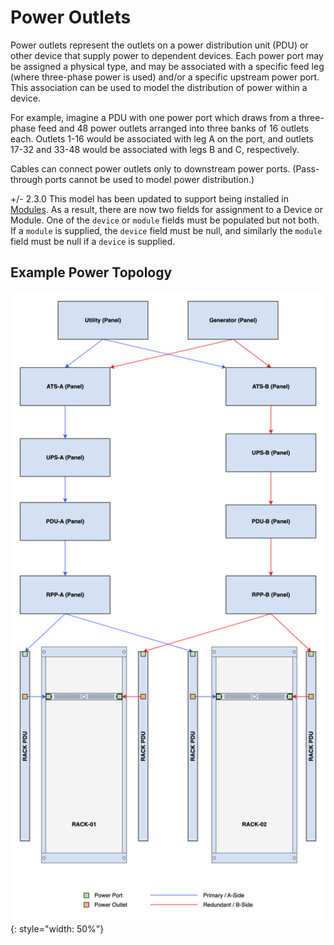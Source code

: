 # Power Outlets

Power outlets represent the outlets on a power distribution unit (PDU) or other device that supply power to dependent devices. Each power port may be assigned a physical type, and may be associated with a specific feed leg (where three-phase power is used) and/or a specific upstream power port. This association can be used to model the distribution of power within a device.

For example, imagine a PDU with one power port which draws from a three-phase feed and 48 power outlets arranged into three banks of 16 outlets each. Outlets 1-16 would be associated with leg A on the port, and outlets 17-32 and 33-48 would be associated with legs B and C, respectively.

Cables can connect power outlets only to downstream power ports. (Pass-through ports cannot be used to model power distribution.)

+/- 2.3.0
    This model has been updated to support being installed in [Modules](module.md). As a result, there are now two fields for assignment to a Device or Module. One of the `device` or `module` fields must be populated but not both. If a `module` is supplied, the `device` field must be null, and similarly the `module` field must be null if a `device` is supplied.

## Example Power Topology

![Power distribution model](../../../media/power_distribution.png){: style="width: 50%"}
